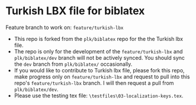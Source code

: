 # Turkish LBX file for biblatex

Feature branch to work on: `feature/turkish-lbx`

* This repo is forked from the `plk/biblatex` repo for the the Turkish lbx file.
* The repo is only for the development of the `feature/turkish-lbx` and `plk/biblatex/dev` branch will not be actively synced. You should sync the `dev` branch from `plk/biblatex/` occasionally.
* If you would like to contribute to Turkish lbx file, please fork this repo, make progress only on `feature/turkish-lbx` and request to pull into this repo's `feature/turkish-lbx` branch. I will then request a pull from `plk/biblatex/dev`.
* Please use the testing tex file: `\testfiles\03-localization-keys.tex`.